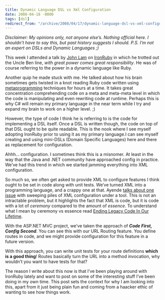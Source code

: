 ```yaml
---
title: Dynamic Language DSL vs Xml Configuration
date: 2008-04-18 -0800
tags: [dsl]
redirect_from: "/archive/2008/04/17/dynamic-language-dsl-vs-xml-configuration.aspx/"
---
```


*Disclaimer: My opinions only, not anyone else’s. Nothing official here.
I shouldn’t have to say this, but past history suggests I should. P.S.
I’m not an expert on DSLs and Dynamic Languages ;)*

This week I attended a talk by [John
Lam](http://www.iunknown.com/ "John Lam on Software") on
[IronRuby](http://www.ironruby.net/ "IronRuby") in which he trotted out
the Uncle Ben line, *with great power comes great responsibility*. He
was of course referring to the power in a dynamic language like Ruby.

Another quip he made stuck with me. He talked about how his brain
sometimes gets twisted in a knot reading Ruby code written using
[metaprogramming](http://en.wikipedia.org/wiki/Metaprogramming "Metaprogramming")
techniques for hours at a time. It takes great concentration
comprehending code on a meta and meta-meta level in which the code is
manipulating and even rewriting code at runtime. Perhaps this is why C#
will remain my primary language in the near term while I try and expand
my brain to work on a higher level. ;)

However, the type of code I think he is referring to is the code for
implementing a DSL itself. Once a DSL is written though, the code on top
of that DSL ought to be quite readable. This is the nook where I see
myself adopting IronRuby prior to using it as my primary language.I can
see myself creating and using mini-DSLs (Domain Specific Languages) here
and there as replacement for configuration.

Ahhh... configuration. I sometimes think this is a misnomer. At least in
the way that the Java and .NET community have approached config in
practice. We’ve had this trend in which we started jamming everything
into XML configuration.

So much so, we often get asked to provide XML to configure features I
think ought to be set in code along with unit tests. We’ve turned XML
into a programming language, and a crappy one at that. Ayende [talks
about one
issue](http://www.ayende.com/Blog/archive/2008/04/17/Source-control-is-not-a-feature-you-can-postphone-to.aspx "Cannot postpone -Source Control")
with sweeping piles of XML configuration under a tool. This is not an
intractable problem, but it highlights the fact that XML is code, but it
is code with a lot of *ceremony* compared to the amount of *essence*. To
understand what I mean by ceremony vs essence read [Ending Legacy Code
In Our
Lifetime](http://blog.thinkrelevance.com/2008/4/1/ending-legacy-code-in-our-lifetime "Ceremony vs Essence").

With the ASP.NET MVC project, we’ve taken the approach of ***Code First,
Config Second***. You can see this with our URL Routing feature. You
define routes in code, and we might provide configuration for this
feature in a future version.

With this approach, you can write unit tests for your route definitions
**which is a good thing**! Routes basically turn the URL into a method
invocation, why wouldn’t you want to have tests for that?

The reason I write about this now is that I’ve been playing around with
IronRuby lately and want to post on some of the interesting stuff I’ve
been doing in my own time. This post sets the context for why I am
looking into this, apart from it just being plain fun and coming from a
haacker ethic of wanting to see how things work.

